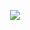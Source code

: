 <p align="center">
  <img src="https://c.tenor.com/KVZX-Jjkv0cAAAAi/invisible-rick-roll.gif" />
</p>
